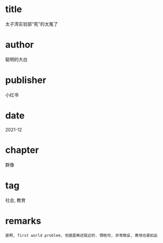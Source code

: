 # title
太子湾实验部“死”的太冤了

# author
聪明的大白

# publisher
小红书

# date
2021-12

# chapter
群像

# tag
社会, 教育

# remarks
`是啊, first world problem, 但是距离还挺近的. 牺牲你, 非常稳妥, 教培也是如此`
